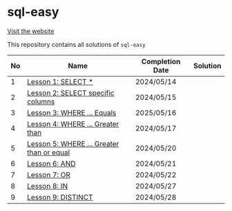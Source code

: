 # sql-easy

[Visit the website](https://www.sql-easy.com/)

This repository contains all solutions of `sql-easy`

| No | Name | Completion Date | Solution |
|---|---|---|---|
| 1 | [Lesson 1: SELECT *](https://www.sql-easy.com/select) | 2024/05/14 | |
| 2 | [Lesson 2: SELECT specific columns](https://www.sql-easy.com/select_columns) | 2024/05/15 | |
| 3 | [Lesson 3: WHERE ... Equals](https://www.sql-easy.com/where_equals) | 2025/05/16 | |
| 4 | [Lesson 4: WHERE ... Greater than](https://www.sql-easy.com/where_greater_than) | 2024/05/17 | |
| 5 | [Lesson 5: WHERE ... Greater than or equal](https://www.sql-easy.com/where_greater_than_or_equal) | 2024/05/20 | |
| 6 | [Lesson 6: AND](https://www.sql-easy.com/and) | 2024/05/21 | |
| 7 | [Lesson 7: OR](https://www.sql-easy.com/or) | 2024/05/22 | |
| 8 | [Lesson 8: IN](https://www.sql-easy.com/in) | 2024/05/27 | |
| 9 | [Lesson 9: DISTINCT](https://www.sql-easy.com/distinct) | 2024/05/28 | |